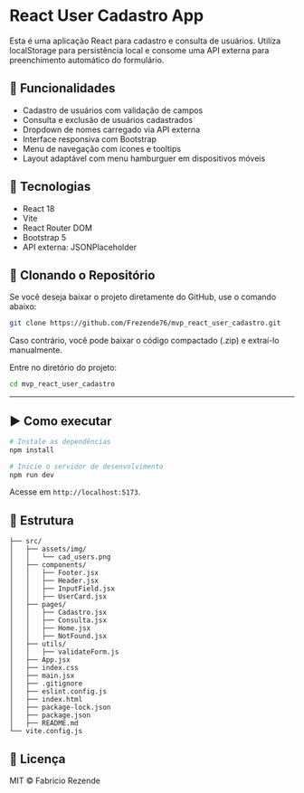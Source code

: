 # React User Cadastro App

Esta é uma aplicação React para cadastro e consulta de usuários. Utiliza localStorage para persistência local e consome uma API externa para preenchimento automático do formulário.

## 🔧 Funcionalidades

- Cadastro de usuários com validação de campos
- Consulta e exclusão de usuários cadastrados
- Dropdown de nomes carregado via API externa
- Interface responsiva com Bootstrap
- Menu de navegação com ícones e tooltips
- Layout adaptável com menu hamburguer em dispositivos móveis

## 🚀 Tecnologias

- React 18
- Vite
- React Router DOM
- Bootstrap 5
- API externa: JSONPlaceholder

## 📌 Clonando o Repositório
Se você deseja baixar o projeto diretamente do GitHub, use o comando abaixo:

```bash
git clone https://github.com/Frezende76/mvp_react_user_cadastro.git

```

Caso contrário, você pode baixar o código compactado (.zip) e extraí-lo manualmente.

Entre no diretório do projeto:

```bash
cd mvp_react_user_cadastro
```

---

## ▶️ Como executar

```bash
# Instale as dependências
npm install

# Inicie o servidor de desenvolvimento
npm run dev
```

Acesse em `http://localhost:5173`.

## 📂 Estrutura

```
├── src/
│   ├── assets/img/
│   │   └── cad_users.png
│   ├── components/
│   │   ├── Footer.jsx
│   │   ├── Header.jsx
│   │   ├── InputField.jsx
│   │   ├── UserCard.jsx
│   ├── pages/
│   │   ├── Cadastro.jsx
│   │   ├── Consulta.jsx
│   │   ├── Home.jsx
│   │   ├── NotFound.jsx
│   ├── utils/
│   │   ├── validateForm.js
│   ├── App.jsx
│   ├── index.css
│   ├── main.jsx
│   ├── .gitignore
│   ├── eslint.config.js
│   ├── index.html
│   ├── package-lock.json
│   ├── package.json
│   ├── README.md
└── vite.config.js
```

## 📄 Licença

MIT © Fabricio Rezende
